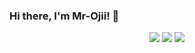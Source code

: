 ### Hi there, I'm Mr-Ojii! 👋

<!--
**Mr-Ojii/Mr-Ojii** is a ✨ _special_ ✨ repository because its `README.md` (this file) appears on your GitHub profile.

Here are some ideas to get you started:

- 🔭 I’m currently working on ...
- 🌱 I’m currently learning ...
- 👯 I’m looking to collaborate on ...
- 🤔 I’m looking for help with ...
- 💬 Ask me about ...
- 📫 How to reach me: ...
- 😄 Pronouns: ...
- ⚡ Fun fact: ...
-->

<p align="center">
  <img src="https://github-readme-stats.vercel.app/api?username=Mr-Ojii&show_icons=true&theme=dark" />
  <img src="https://github-readme-stats.vercel.app/api/top-langs/?username=Mr-Ojii&theme=dark&layout=compact" />
  <img src="https://github-profile-trophy.vercel.app/?username=Mr-Ojii&theme=darkhub" />
</p>
